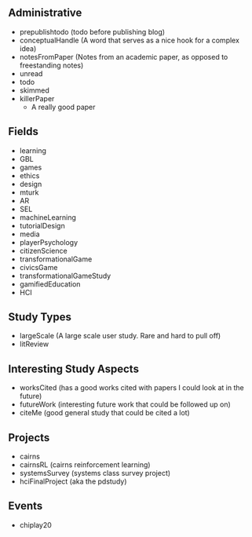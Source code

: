 Administrative
--------------

 - prepublishtodo (todo before publishing blog)
 - conceptualHandle (A word that serves as a nice hook for a complex idea)
 - notesFromPaper (Notes from an academic paper, as opposed to freestanding notes)
 - unread
 - todo
 - skimmed
 - killerPaper
   - A really good paper

Fields
------

 - learning
 - GBL
 - games
 - ethics
 - design
 - mturk
 - AR
 - SEL
 - machineLearning
 - tutorialDesign
 - media
 - playerPsychology
 - citizenScience
 - transformationalGame
 - civicsGame
 - transformationalGameStudy
 - gamifiedEducation
 - HCI

Study Types
-----------

 - largeScale (A large scale user study. Rare and hard to pull off)
 - litReview

Interesting Study Aspects
-------------------------

 - worksCited (has a good works cited with papers I could look at in the future)
 - futureWork (interesting future work that could be followed up on)
 - citeMe (good general study that could be cited a lot)

Projects
--------

 - cairns
 - cairnsRL (cairns reinforcement learning)
 - systemsSurvey (systems class survey project)
 - hciFinalProject (aka the pdstudy)

Events
------

 - chiplay20
